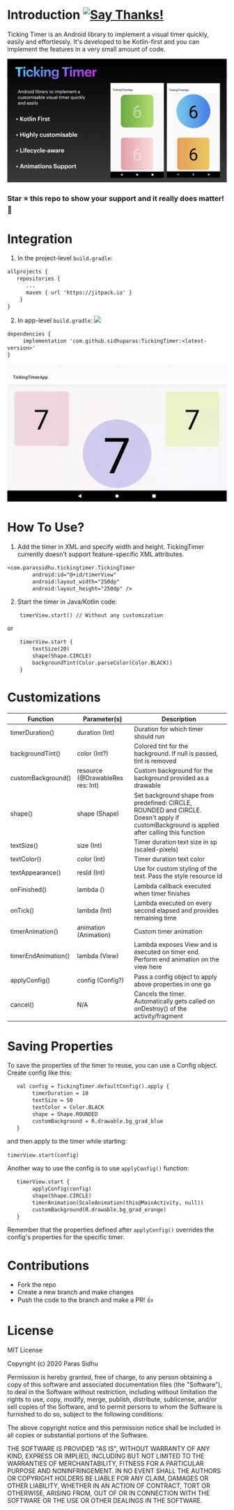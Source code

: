 # Introduction [![Say Thanks!](https://img.shields.io/badge/Say%20Thanks-!-1EAEDB.svg)](https://saythanks.io/to/sidhuparas1234%40gmail.com)

Ticking Timer is an Android library to implement a visual timer quickly, easily and effortlessly. It's developed to be Kotlin-first and you can implement the features in a very small amount of code.

<img src="screenshots/poster.jpeg"/>

### **Star :star:  this repo to show your support and it really does matter!** :clap:

# Integration

1. In the project-level `build.gradle`:

```
allprojects {
   repositories {
      ...
      maven { url 'https://jitpack.io' }
    }
}
```

2. In app-level `build.gradle`: [![](https://jitpack.io/v/sidhuparas/TickingTimer.svg)](https://jitpack.io/#sidhuparas/TickingTimer)

```
dependencies {
     implementation 'com.github.sidhuparas:TickingTimer:<latest-version>'
}
```

<img src="screenshots/TickingTimer.gif"/>

# How To Use?

1. Add the timer in XML and specify width and height. TickingTimer currently doesn't support feature-specific XML attributes.

```
<com.parassidhu.tickingtimer.TickingTimer
        android:id="@+id/timerView"
        android:layout_width="250dp"
        android:layout_height="250dp" />
```

2. Start the timer in Java/Kotlin code:

```
    timerView.start() // Without any customization
```
or
```
    timerView.start {
        textSize(20)
        shape(Shape.CIRCLE)
        backgroundTint(Color.parseColor(Color.BLACK))
    }
```
# Customizations

| Function | Parameter(s) | Description |
| ------ | ------- |------ |
| timerDuration() | duration (Int) | Duration for which timer should run
| backgroundTint() | color (Int?) | Colored tint for the background. If null is passed, tint is removed
| customBackground() | resource (@DrawableRes res: Int)  | Custom background for the background provided as a drawable
| shape() | shape (Shape) | Set background shape from predefined: CIRCLE, ROUNDED and CIRCLE. Doesn't apply if customBackground is applied after calling this function
| textSize() | size (Int) | Timer duration text size in sp (scaled-pixels)
| textColor() | color (Int) | Timer duration text color
| textAppearance() | resId (Int) | Use for custom styling of the text. Pass the style resource Id
| onFinished() | lambda () | Lambda callback executed when timer finishes
| onTick() | lambda (Int) | Lambda executed on every second elapsed and provides remaining time
| timerAnimation() | animation (Animation) | Custom timer animation
| timerEndAnimation() | lambda (View) | Lambda exposes View and is executed on timer end. Perform end animation on the view here
| applyConfig() | config (Config?) | Pass a config object to apply above properties in one go|
| cancel() | N/A | Cancels the timer. Automatically gets called on onDestroy() of the activity/fragment

# Saving Properties

To save the properties of the timer to reuse, you can use a Config object. Create config like this:

```
   val config = TickingTimer.defaultConfig().apply {
        timerDuration = 10
        textSize = 50
        textColor = Color.BLACK
        shape = Shape.ROUNDED
        customBackground = R.drawable.bg_grad_blue
   }
```

and then apply to the timer while starting:

`timerView.start(config)`

Another way to use the config is to use `applyConfig()` function:

```
   timerView.start {
        applyConfig(config)
        shape(Shape.CIRCLE)
        timerAnimation(ScaleAnimation(this@MainActivity, null))
        customBackground(R.drawable.bg_grad_orange)
   }
```

Remember that the properties defined after `applyConfig()` overrides the config's properties for the specific timer.

# Contributions

- Fork the repo
- Create a new branch and make changes
- Push the code to the branch and make a PR! :thumbsup:

# License

MIT License

Copyright (c) 2020 Paras Sidhu

Permission is hereby granted, free of charge, to any person obtaining a copy
of this software and associated documentation files (the "Software"), to deal
in the Software without restriction, including without limitation the rights
to use, copy, modify, merge, publish, distribute, sublicense, and/or sell
copies of the Software, and to permit persons to whom the Software is
furnished to do so, subject to the following conditions:

The above copyright notice and this permission notice shall be included in all
copies or substantial portions of the Software.

THE SOFTWARE IS PROVIDED "AS IS", WITHOUT WARRANTY OF ANY KIND, EXPRESS OR
IMPLIED, INCLUDING BUT NOT LIMITED TO THE WARRANTIES OF MERCHANTABILITY,
FITNESS FOR A PARTICULAR PURPOSE AND NONINFRINGEMENT. IN NO EVENT SHALL THE
AUTHORS OR COPYRIGHT HOLDERS BE LIABLE FOR ANY CLAIM, DAMAGES OR OTHER
LIABILITY, WHETHER IN AN ACTION OF CONTRACT, TORT OR OTHERWISE, ARISING FROM,
OUT OF OR IN CONNECTION WITH THE SOFTWARE OR THE USE OR OTHER DEALINGS IN THE
SOFTWARE.

